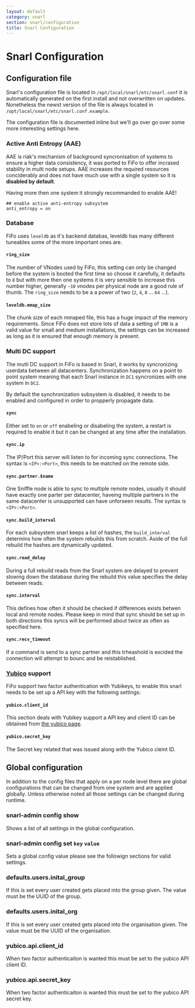 ```yaml
---
layout: default
category: snarl
section: snarl/configuration
title: Snarl Configuration
---
```

# Snarl Configuration

## Configuration file

Snarl's configuration file is located in `/opt/local/snarl/etc/snarl.conf` it is automatically generated on the first install and not overwritten on updates. Nonetheless the newst version of the file is always located in `/opt/local/snarl/etc/snarl.conf.example`.

The configuration file is documented inline but we'll go over go over some more interesting settings here.

### Active Anti Entropy (AAE)

AAE is riak's mechanism of background syncronisation of systems to ensure a higher data consistency, it was ported to FiFo to offer incrased stability in multi node setups. AAE increases the required resources conciderably and does not have much use with a single system so it is **disabled by default**.

Having more then one system it strongly recommanded to enable AAE!

```
## enable active anti-entropy subsystem
anti_entropy = on
```

### Database

FiFo uses `leveldb` as it's backend databas, leveldb has many different tuneables some of the more important ones are.

#### `ring_size`
The number of VNodes used by FiFo, this setting can only be changed before the system is booted the first time so choose it carefully, it defaults to `8` but with more then one systems it is very sensible to increase this number higher, generally `~10` vnodes per physical node are a good rule of thumb. The `ring_size` needs to be a a power of two (`2`, `4`, `8` ... `64` ...).

#### `leveldb.mmap_size`
The chunk size of each mmaped file, this has a huge impact of the memory requirements. Since FiFo does not store lots of data a setting of `1MB` is a valid value for small and medium installations, the settings can be increased as long as it is ensured that enough memory is present.

### Multi DC support<a id="multidc"></a>
The mutli DC support in FiFo is based in Snarl, it works by syncronizing userdata between all datacenters. Synchronization happens on a point to point system meaning that each Snarl instance in `DC1` syncronizes with one system in `DC2`.

By default the synchronization subsystem is disabled, it needs to be enabled and configured in order to propperly propagate data.

#### `sync`
Either set to `on` or `off` enabeling or disabeling the system, a restart is required to enable it but it can be changed at any time after the installation.

#### `sync.ip`
The IP/Port this server will listen to for incoming sync connections. The syntax is `<IP>:<Port>`, this needs to be matched on the remote side.

#### `sync.partner.$name`
One Sniffle node is able to sync to multiple remote nodes, usually it should have exactly one parter per datacenter, haveing multiple partners in the same datacenter is unsupported can have unforseen results. The syntax is `<IP>:<Port>`.

#### `sync.build_interval`
For each subsystem snarl keeps a list of hashes, the `build_interval` determins how often the system rebuilds this from scratch. Aside of the full rebuild the hashes are dynamically updated.

#### `sync.read_delay`
During a full rebuild reads from the Snarl system are delayed to prevent slowing down the database during the rebuild this value specifies the delay between reads.

#### `sync.interval`
This defines how often it should be checked if differences exists betwen local and remote nodes. Please keep in mind that sync should be set up in both directions this syncs will be performed about twice as often as specified here.

#### `sync.recv_timeout`
If a command is send to a sync partner and this trheashold is excided the connection will attempt to bounc and be reistablished.


### [Yubico](https://yubico.com/) support<a id="yubikey"></a>
FiFo support two factor authentication with Yubikeys, to enable this snarl needs to be set up a API key with the following settings:

#### `yubico.client_id`
This section deals with Yubikey support a API key and client ID can be obtained from [the yubico page](https://upgrade.yubico.com/getapikey/).

#### `yubico.secret_key`
The Secret key related that was issued along with the Yubico cleint ID.

## Global configuration<a id="global"></a>
In addition to the config files that apply on a per node level there are global configurations that can be changed from one system and are applied globally. Unless otherwise noted all those settings can be changed during runtime.

### snarl-admin config show
Shows a list of all settings in the global configuration.

### snarl-admin config set `key` `value`
Sets a global config value please see the followign sections for valid settings.

### defaults.users.inital_group
If this is set every user created gets placed into the group given. The value must be the UUID of the group.

### defaults.users.inital_org
If this is set every user created gets placed into the organisation given. The value must be the UUID of the organisation.

### yubico.api.client_id
When two factor authenticaiton is wanted this must be set to the yubico API client ID.

### yubico.api.secret_key
When two factor authenticaiton is wanted this must be set to the yubico API secret key.
